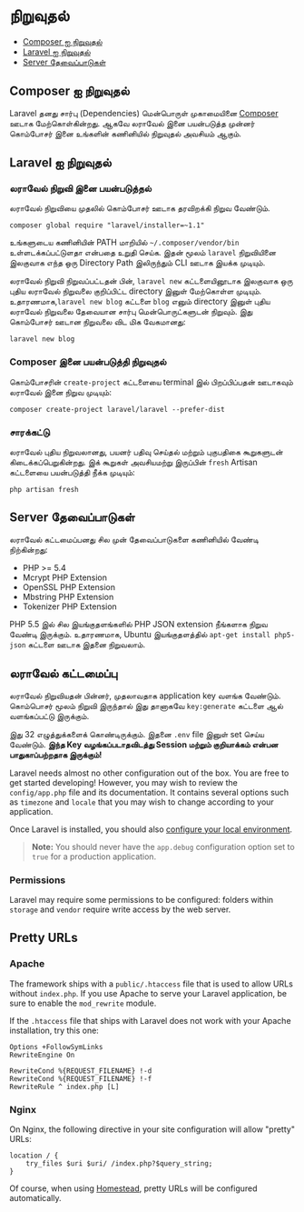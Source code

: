 # நிறுவுதல் 

- [Composer ஐ நிறுவுதல்](#install-composer)
- [Laravel  ஐ நிறுவுதல்](#install-laravel)
- [Server தேவைப்பாடுகள்](#server-requirements)

<a name="install-composer"></a>
## Composer ஐ நிறுவுதல்

Laravel தனது சார்பு (Dependencies) மென்பொருள் முகாமையினை [Composer](http://getcomposer.org) ஊடாக மேற்கொள்கின்றது. ஆகவே லராவேல் இனை பயன்படுத்த முன்னர்  கொம்போசர் இனை உங்களின் கணினியில் நிறுவுதல் அவசியம் ஆகும்.

<a name="install-laravel"></a>
## Laravel  ஐ நிறுவுதல்

### லராவேல் நிறுவி இனை பயன்படுத்தல்

லராவேல் நிறுவியை முதலில் கொம்போசர் ஊடாக தரவிறக்கி நிறுவ வேண்டும்.

	composer global require "laravel/installer=~1.1"

உங்களுடைய கணினியின் PATH மாறியில் `~/.composer/vendor/bin` உள்ளடக்கப்பட்டுளதா என்பதை உறுதி செய்க. இதன் மூலம் `laravel` நிறுவியினை இலகுவாக எந்த ஒரு Directory Path இலிருந்தும் CLI ஊடாக இயக்க முடியும்.

லராவேல் நிறுவி நிறுவப்பட்டதன் பின், `laravel new` கட்டளையினூடாக இலகுவாக ஒரு புதிய லராவேல் நிறுவலை குறிப்பிட்ட directory இனுள் மேற்கொள்ள முடியும். உதாரணமாக,`laravel new blog` கட்டளை `blog` எனும் directory இனுள்  புதிய லராவேல் நிறுவலை தேவையான சார்பு மென்பொருட்களுடன் நிறுவும். இது கொம்போசர் ஊடான நிறுவலை விட மிக வேகமானது:

	laravel new blog

### Composer இனை பயன்படுத்தி நிறுவுதல்

கொம்போசரின் `create-project` கட்டளையை terminal இல் பிறப்பிப்பதன் ஊடாகவும் லராவேல் இனை நிறுவ முடியும்:

	composer create-project laravel/laravel --prefer-dist

### சாரக்கட்டு

லராவேல் புதிய நிறுவலானது, பயனர் பதிவு செய்தல் மற்றும் புகுபதிகை கூறுகளுடன் கிடைக்கப்பெறுகின்றது. இக் கூறுகள் அவசியமற்று இருப்பின் `fresh` Artisan கட்டளையை பயன்படுத்தி நீக்க முடியும்:

	php artisan fresh

<a name="server-requirements"></a>
## Server தேவைப்பாடுகள்

லராவேல் கட்டமைப்பனது சில முன் தேவைப்பாடுகளை கணினியில் வேண்டி நிற்கின்றது:

- PHP >= 5.4
- Mcrypt PHP Extension
- OpenSSL PHP Extension
- Mbstring PHP Extension
- Tokenizer PHP Extension

PHP 5.5 இல் சில இயங்குதளங்களில் PHP JSON extension நீங்களாக நிறுவ வேண்டி இருக்கும். உதாரணமாக, Ubuntu இயங்குதளத்தில் `apt-get install php5-json` கட்டளை ஊடாக இதனை நிறுவலாம்.

<a name="configuration"></a>
## லராவேல் கட்டமைப்பு

லராவேல் நிறுவியதன் பின்னர், முதலாவதாக application key வளங்க வேண்டும். கொம்பொசர் மூலம் நிறுவி இருந்தால் இது தானாகவே `key:generate` கட்டளை ஆல் வளங்கப்பட்டு இருக்கும்.

இது 32 எழுத்துக்களைக் கொண்டிருக்கும். இதனை `.env` file இனுள் set செய்ய வேண்டும். **இந்த Key வழங்கப்படாதவிடத்து Session மற்றும் குறியாக்கம் என்பன பாதுகாப்பற்றதாக இருக்கும்!**

Laravel needs almost no other configuration out of the box. You are free to get started developing! However, you may wish to review the `config/app.php` file and its documentation. It contains several options such as `timezone` and `locale` that you may wish to change according to your application.

Once Laravel is installed, you should also [configure your local environment](/docs/5.0/configuration#environment-configuration).

> **Note:** You should never have the `app.debug` configuration option set to `true` for a production application.

<a name="permissions"></a>
### Permissions

Laravel may require some permissions to be configured: folders within `storage` and `vendor` require write access by the web server.

<a name="pretty-urls"></a>
## Pretty URLs

### Apache

The framework ships with a `public/.htaccess` file that is used to allow URLs without `index.php`. If you use Apache to serve your Laravel application, be sure to enable the `mod_rewrite` module.

If the `.htaccess` file that ships with Laravel does not work with your Apache installation, try this one:

	Options +FollowSymLinks
	RewriteEngine On

	RewriteCond %{REQUEST_FILENAME} !-d
	RewriteCond %{REQUEST_FILENAME} !-f
	RewriteRule ^ index.php [L]

### Nginx

On Nginx, the following directive in your site configuration will allow "pretty" URLs:

	location / {
		try_files $uri $uri/ /index.php?$query_string;
	}

Of course, when using [Homestead](/docs/5.0/homestead), pretty URLs will be configured automatically.

